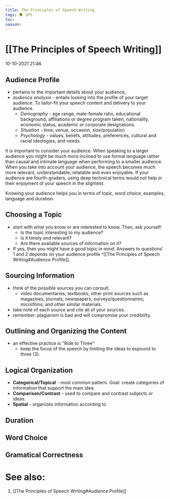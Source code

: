 ```yaml
---
title: The Principles of Speech Writing
tags: 🗣️ SPS
toc: 
season: 
---
```


# [[The Principles of Speech Writing]]
10-10-2021 21:46

## Audience Profile
- pertains to the important details about your audience,
- *audience analysis* - entails looking into the profile of your target audience. To tailor-fit your speech content and delivery to your audience.
	- *Demography* - age range, male-female ratio, educational background, affiliations or degree program taken, nationality, economic status, academic or corporate designations.
	- *Situation* - time, venue, occasion, size/population
	- *Psychology* - values, beliefs, attitudes, preferences, cultural and racial ideologies, and needs.

It is important to consider your audience. When speaking to a larger audience you might be much more inclined to use formal language rather than causal and intimate language when performing to a smaller audience. When you take into account your audience, the speech becomes much more relevant, understandable, relatable and even enjoyable. If your audience are fourth-graders, using deep technical terms would not help in their enjoyment of your speech in the slightest.

Knowing your audience helps you in terms of topic, word choice, examples, language and duration.

## Choosing a Topic
- start with what you know or are interested to know. Then, ask yourself:
	- Is the topic interesting to my audience?
	- Is it timely and relevant?
	- Are there available sources of information on it?
- If yes, then you might have a good topic in mind. Answers to questions' 1 and 2 depends on your audience profile ^[[The Principles of Speech Writing#Audience Profile]].

## Sourcing Information
- think of the possible sources you can consult.
	- video documentaries, textbooks, other print sources such as magazines, journals, newspapers; surveys/questionnaires; microfilms; and other similar materials.
- take note of each source and cite all of your sources.
- remember: plagiarism is bad and will compromise your credibility.

## Outlining and Organizing the Content
- an effective practice is "Ride to Three"
	- keep the focus of the speech by limiting the ideas to expound to three (3).


## Logical Organization
- **Categorical/Topical** - most *common* pattern. Goal: create categories of information that support the main idea.
- **Comparison/Contrast** - used to compare and contrast subjects or ideas.
- **Spatial** - organizes information according to 

## Duration
## Word Choice
## Gramatical Correctness

# See also:
1. [[The Principles of Speech Writing#Audience Profile]]